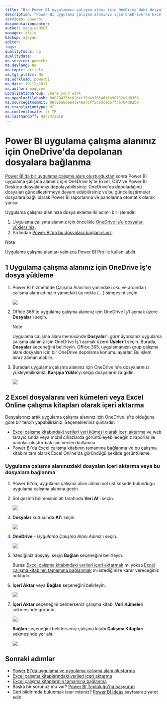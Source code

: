 ```yaml
---
title: "Bir Power BI uygulaması çalışma alanı için OneDrive'daki dosyalara bağlanma"
description: "Power BI uygulama çalışma alanınız için OneDrive'da Excel, CSV ve Power BI Desktop dosyalarınızı depolama ve bunlara bağlanma hakkında bilgi edinin."
services: powerbi
documentationcenter: 
author: maggiesMSFT
manager: kfile
backup: ajayan
editor: 
tags: 
qualityfocus: no
qualitydate: 
ms.service: powerbi
ms.devlang: NA
ms.topic: article
ms.tgt_pltfrm: NA
ms.workload: powerbi
ms.date: 10/12/2017
ms.author: maggies
LocalizationGroup: Share your work
ms.openlocfilehash: 8a078475bc01dec37d49f654d1fa90162a9d8366
ms.sourcegitcommit: 88c8ba8dee4384ea7bff5cedcad67fce784d92b0
ms.translationtype: HT
ms.contentlocale: tr-TR
ms.lasthandoff: 02/24/2018
---
```

# <a name="connect-to-files-stored-in-onedrive-for-your-power-bi-app-workspace"></a>Power BI uygulama çalışma alanınız için OneDrive'da depolanan dosyalara bağlanma
[Power BI'da bir uygulama çalışma alanı oluşturduktan](service-create-distribute-apps.md) sonra Power BI uygulama çalışma alanınız için OneDrive İş'te Excel, CSV ve Power BI Desktop dosyalarınızı depolayabilirsiniz. OneDrive'da depoladığınız dosyaları güncelleştirmeye devam edebilirsiniz ve bu güncelleştirmeler dosyalara bağlı olarak Power BI raporlarına ve panolarına otomatik olarak yansır. 

Uygulama çalışma alanınıza dosya ekleme iki adımlı bir işlemdir: 

1. Uygulama çalışma alanınız için öncelikle [OneDrive İş'e dosyaları yüklersiniz](service-connect-to-files-in-app-workspace-onedrive-for-business.md#1-upload-files-to-the-onedrive-for-business-for-your-app-workspace).
2. Ardından [Power BI'da bu dosyalara bağlanırsınız](service-connect-to-files-in-app-workspace-onedrive-for-business.md#2-import-excel-files-as-datasets-or-as-excel-online-workbooks).

> [!NOTE]
> Uygulama çalışma alanları yalnızca [Power BI Pro](service-free-vs-pro.md) ile kullanılabilir.
> 
> 

## <a name="1-upload-files-to-the-onedrive-for-business-for-your-app-workspace"></a>1 Uygulama çalışma alanınız için OneDrive İş'e dosya yükleme
1. Power BI hizmetinde Çalışma Alanı'nın yanındaki oku ve ardından çalışma alanı adınızın yanındaki üç nokta (**…**) simgesini seçin. 
   
   ![](media/service-connect-to-files-in-app-workspace-onedrive-for-business/power-bi-app-ellipsis.png)
2. Office 365'te uygulama çalışma alanınız için OneDrive İş'i açmak üzere **Dosyalar**'ı seçin.
   
   > [!NOTE]
   > Uygulama çalışma alanı menüsünde **Dosyalar**'ı görmüyorsanız uygulama çalışma alanınız için OneDrive İş'i açmak üzere **Üyeler**'i seçin. Burada, **Dosyalar** seçeneğini belirleyin. Office 365, uygulamanızın grup çalışma alanı dosyaları için bir OneDrive depolama konumu ayarlar. Bu işlem biraz zaman alabilir. 
   > 
   > 
3. Buradan uygulama çalışma alanınız için OneDrive İş'e dosyalarınızı yükleyebilirsiniz. **Karşıya Yükle**'yi seçip dosyalarınıza gidin.
   
   ![](media/service-connect-to-files-in-app-workspace-onedrive-for-business/pbi_grpfilesonedrive.png)

## <a name="2-import-excel-files-as-datasets-or-as-excel-online-workbooks"></a>2 Excel dosyalarını veri kümeleri veya Excel Online çalışma kitapları olarak içeri aktarma
Dosyalarınız artık uygulama çalışma alanınız için OneDrive İş'te olduğuna göre bir tercih yapabilirsiniz. Seçenekleriniz şunlardır: 

* [Excel çalışma kitabındaki verileri veri kümesi olarak içeri aktarma](service-get-data-from-files.md) ve web tarayıcısında veya mobil cihazlarda görüntüleyebileceğiniz raporlar ile panolar oluşturmak için verileri kullanma.
* [Power BI'da Excel çalışma kitabının tamamına bağlanma](service-excel-workbook-files.md) ve bu çalışma kitabını tam olarak Excel Online'da göründüğü şekilde görüntüleme.

### <a name="import-or-connect-to-the-files-in-your-app-workspace"></a>Uygulama çalışma alanınızdaki dosyaları içeri aktarma veya bu dosyalara bağlanma
1. Power BI'da, uygulama çalışma alanı adının sol üst köşede bulunduğu uygulama çalışma alanına geçin. 
2. Sol gezinti bölmesinin alt tarafında **Veri Al**'ı seçin. 
   
   ![](media/service-connect-to-files-in-app-workspace-onedrive-for-business/power-bi-app-get-data-button.png)
3. **Dosyalar** kutusunda **Al**'ı seçin.
   
   ![](media/service-connect-to-files-in-app-workspace-onedrive-for-business/pbi_getfiles.png)
4. **OneDrive** - *Uygulama Çalışma Alanı Adınız*'ı seçin.
   
    ![](media/service-connect-to-files-in-app-workspace-onedrive-for-business/pbi_grp_one_drive_shrpt.png)
5. İstediğiniz dosyayı seçip **Bağlan** seçeneğini belirleyin.
   
    Burası [Excel çalışma kitabındaki verileri içeri aktarmak](service-get-data-from-files.md) mı yoksa [Excel çalışma kitabının tamamına bağlanmak](service-excel-workbook-files.md) mı istediğinize karar vereceğiniz noktadır.
6. **İçeri Aktar** veya **Bağlan** seçeneğini belirleyin.
   
    ![](media/service-connect-to-files-in-app-workspace-onedrive-for-business/pbi_importexceldataorwholecrop.png)
7. **İçeri Aktar** seçeneğini belirlerseniz çalışma kitabı **Veri Kümeleri** sekmesinde görünür. 
   
    ![](media/service-connect-to-files-in-app-workspace-onedrive-for-business/power-bi-app-excel-file-import.png)
   
    **Bağlan** seçeneğini belirlerseniz çalışma kitabı **Çalışma Kitapları** sekmesinde yer alır.
   
    ![](media/service-connect-to-files-in-app-workspace-onedrive-for-business/power-bi-app-excel-file-connect.png)

## <a name="next-steps"></a>Sonraki adımlar
* [Power BI'da uygulama ve uygulama çalışma alanı oluşturma](service-create-distribute-apps.md)
* [Excel çalışma kitaplarındaki verileri içeri aktarma](service-get-data-from-files.md)
* [Excel çalışma kitaplarının tamamına bağlanma](service-excel-workbook-files.md)
* Başka bir sorunuz mu var? [Power BI Topluluğu'na başvurun](http://community.powerbi.com/)
* Geri bildirimde bulunmak ister misiniz? [Power BI Ideas](https://ideas.powerbi.com/forums/265200-power-bi) sayfasını ziyaret edin

